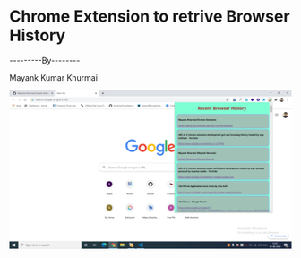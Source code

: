 # Chrome Extension to retrive Browser History 


---------By--------

Mayank Kumar Khurmai   

![Test Image 4](https://github.com/Mayank-Khurmai/Chrome-Extension/blob/master/Screenshot%20(90).png)
